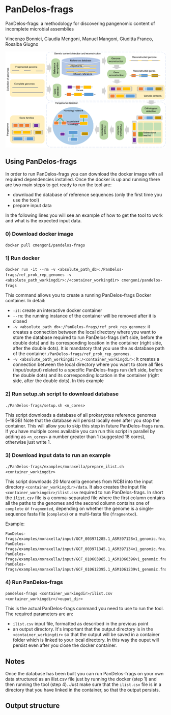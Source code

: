 # PanDelos-frags
PanDelos-frags: a methodology for discovering pangenomic content of incomplete microbial assemblies

Vincenzo Bonnici, Claudia Mengoni, Manuel Mangoni, Giuditta Franco, Rosalba Giugno


![Workflow](https://github.com/Cengoni/PanDelos-frags-SUPP/blob/main/workflow.png)

## Using PanDelos-frags
In order to run PanDelos-frags you can download the docker image with all required dependencies installed. 
Once the docker is up and running there are two main steps to get ready to run the tool are:
* download the database of reference sequences (only the first time you use the tool)
* prepare input data 

In the following lines you will see an example of how to get the tool to work and what is the expected input data.

### 0) Download docker image
`docker pull cmengoni/pandelos-frags`

### 1) Run docker

`docker run -it --rm -v <absolute_path_db>:/PanDelos-frags/ref_prok_rep_genomes -v <absolute_path_workingdir>:/<container_workingdir> cmengoni/pandelos-frags`

This command allows you to create a running PanDelos-frags Docker container. In detail:
* `-it`: create an interactive docker container
* `--rm`: the running instance of the container will be removed after it is closed
* `-v <absolute_path_db>:/PanDelos-frags/ref_prok_rep_genomes`: it creates a connection between the local directory where you want to store the database required to run PanDelos-frags (left side, before the double dots) and its corresponding location in the container (right side, after the double dots). It is mandatory that you use the as database path of the container `/PanDelos-frags/ref_prok_rep_genomes`.
* `-v <absolute_path_workingdir>:/<container_workingdir>`: it creates a connection between the local directory where you want to store all files (input/output) related to a specific PanDelos-frags run (left side, before the double dots) and its corresponding location in the container (right side, after the double dots).
In this example

### 2) Run setup.sh script to download database
`./PanDelos-frags/setup.sh <n_cores>`

This script downloads a database of all prokaryotes reference genomes (~18GB)
Note that the database will persist locally even after you stop the container. This will allow you to skip this step in future PanDelos-frags runs.
If you have multiple cores available you can run this script in parallel by adding as `<n_cores>` a number greater than 1 (suggested 18 cores), otherwise just write 1.

### 3) Download input data to run an example
`./PanDelos-frags/examples/moraxella/prepare_ilist.sh <container_workingdir>`

This script downloads 20 Moraxella genomes from NCBI into the input directory `<container_workingdir>/data`. It also creates the input file `<container_workingdir>/ilist.csv` required to run PanDelos-frags. 
In short the `ilist.csv` file is a comma-separated file where the first column contains all the paths to the genomes and the second column contains one of `complete` or `fragmented`, depending on whether the genome is a single-sequence fasta file (`complete`) or a multi-fasta file (`fragmented`).

Example:
```
PanDelos-frags/examples/moraxella/input/GCF_003971285.1_ASM397128v1_genomic.fna,complete
PanDelos-frags/examples/moraxella/input/GCF_003971345.1_ASM397134v1_genomic.fna,complete
PanDelos-frags/examples/moraxella/input/GCF_010603965.1_ASM1060396v1_genomic.fna,fragmented
PanDelos-frags/examples/moraxella/input/GCF_010612395.1_ASM1061239v1_genomic.fna,fragmented
```

### 4) Run PanDelos-frags
`pandelos-frags <container_workingdir>/ilist.csv <container_workingdir>/<ouput_dir>`

This is the actual PanDelos-frags command you need to use to run the tool. The required parameters are an:
* `ilist.csv` input file, formatted as described in the previous point
* an output directory. It's important that the output directory is in the `<container_workingdir>` so that the output will be saved in a container folder which is linked to your local directory. In this way the ouput will persist even after you close the docker container.


## Notes
Once the database has been built you can run PanDelos-frags on your own data structured as an ilist.csv file just by running the docker (step 1) and then running the tool (step 4). Just make sure that the `ilist.csv` file is in a directory that you have linked in the container, so that the output persists.

## Output structure
